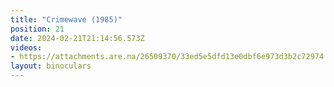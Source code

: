 ```yaml
---
title: "Crimewave (1985)"
position: 21
date: 2024-02-21T21:14:56.573Z
videos: 
- https://attachments.are.na/26509370/33ed5e5dfd13e0dbf6e973d3b2c72974.mp4?1708550098
layout: binoculars
---
```


